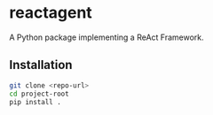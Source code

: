 # reactagent

A Python package implementing a ReAct Framework.

## Installation

```bash
git clone <repo-url>
cd project-root
pip install .
